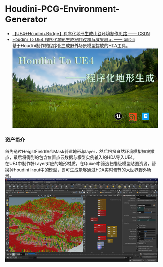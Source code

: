 # Houdini-PCG-Environment-Generator
* [【UE4+Houdini+Bridge】程序化地形生成山谷环境制作思路 —— CSDN](https://blog.csdn.net/qq_31788759/article/details/106216288)<br>
* [Houdini To UE4 程序化地形生成制作过程与效果展示 —— bilibili](https://www.bilibili.com/video/BV1aQ4y1A7Du/)<br>
基于Houdini制作的程序化生成野外场景模型摆放的HDA工具。<br>
![UE4Viewpot](https://github.com/ColorGalaxy/Houdini-PCG-Environment-Generator/raw/master/Screenshot/UE4Viewpot.png)<br>
### 资产简介
首先通过HeightField结合Mask创建地形与layer，然后根据自然环境模拟植被撒点，最后将得到的包含位置点云数据与模型实例输入的HDA导入UE4。<br>
在UE4中制作好Layer对应的地形材质，在Quixel中筛选扫描级模型贴图资源，替换掉Houdini Input中的模型，即可生成能够通过HDA实时调节的大世界野外场景。<br>
![HoudiniViewport](https://github.com/ColorGalaxy/Houdini-PCG-Environment-Generator/raw/master/Screenshot/HoudiniViewport.png)<br>